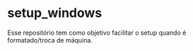 # setup_windows
Esse repositório tem como objetivo facilitar o setup quando é formatado/troca de máquina.
